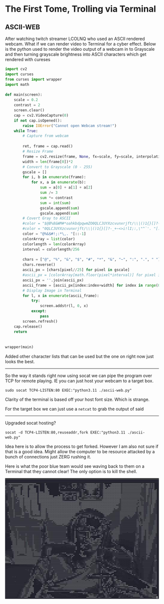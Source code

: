 # The First Tome, Trolling via Terminal

## ASCII-WEB

After watching twitch streamer LCOLNQ who used an ASCII rendered webcam. What if we can render video to Terminal for a cyber effect. Below is the python used to render the video output of a webcam in to Grayscale and then turning grayscale brightness into ASCII characters which get rendered with cureses

```python
import cv2
import curses
from curses import wrapper
import math

def main(screen):
    scale = 0.2    
    contrast = 2
    screen.clear()
    cap = cv2.VideoCapture(0)
    if not cap.isOpened():
        raise IOError("Cannot open Webcam stream!")
    while True:
        # Capture from webcam

        ret, frame = cap.read()
        # Resize Frame
        frame = cv2.resize(frame, None, fx=scale, fy=scale, interpolation=cv2.INTER_AREA)
        width = len(frame[0])*2
        # Convert to Grayscale (0 - 255)
        gscale = []
        for i, b in enumerate(frame):
            for x, a in enumerate(b):
                sum = a[0] + a[1] + a[2] 
                sum /= 3
                sum *= contrast
                sum = int(sum)
                gscale.append(sum)
                gscale.append(sum)
        # Covert Gray to ASCII
        #color = "$@B%8&WM#*oahkbdpqwmZO0QLCJUYXzcvunxrjft/\\|()1{}[]?-_+~<>i!lI;:,\"^`'."[::-1]
        #color = "0QLCJUYXzcvunxrjft/\\|()1{}[]?-_+~<>i!lI;:,\"^`'. "[::-1]
        color = "@%&$#!;:*\,. "[::-1]
        colorArray = list(color)
        colorlength = len(colorArray)
        interval = colorlength/256

        chars = ["@", "%", "&", "$", "#", "*", "&", "~", ":", ".", " "]
        chars.reverse()
        ascii_px = [chars[pixel//25] for pixel in gscale]
        #ascii_px = [colorArray[math.floor(pixel*interval)] for pixel in gscale]
        ascii_px = ''.join(ascii_px)
        ascii_frame = [ascii_px[index:index+width] for index in range(0, len(ascii_px), width)]
        # Display Image in Terminal
        for l, x in enumerate(ascii_frame):
            try:
                screen.addstr(l, 0, x)
            except:
                pass
        screen.refresh()
    cap.release()
    return


wrapper(main)

```

Added other character lists that can be used but the one on right now just looks the best.

--- 

So the way it stands right now using socat we can pipe the program over TCP for remote playing. IE you can just host your webcam to a target box.

```shell
sudo socat TCP4-LISTEN:80 EXEC:"python3.11 ./ascii-web.py"
```

Clarity of the terminal is based off your host font size. Which is strange.  



For the target box we can just use a `netcat` to grab the output of said 


---

Upgraded socat hosting?

```shell
socat -d TCP4-LISTEN:80,reuseaddr,fork EXEC:"python3.11 ./ascii-web.py"
```

Idea here is to allow the process to get forked. However I am also not sure if that is a good idea. Might allow the computer to be resource attacked by a bunch of connections just ZERG rushing it.

Here is what the poor blue team would see waving back to them on a Terminal that they cannot clear! The only option is to kill the shell. 


![Wizard_Render](attachments/ascii.jpg)


